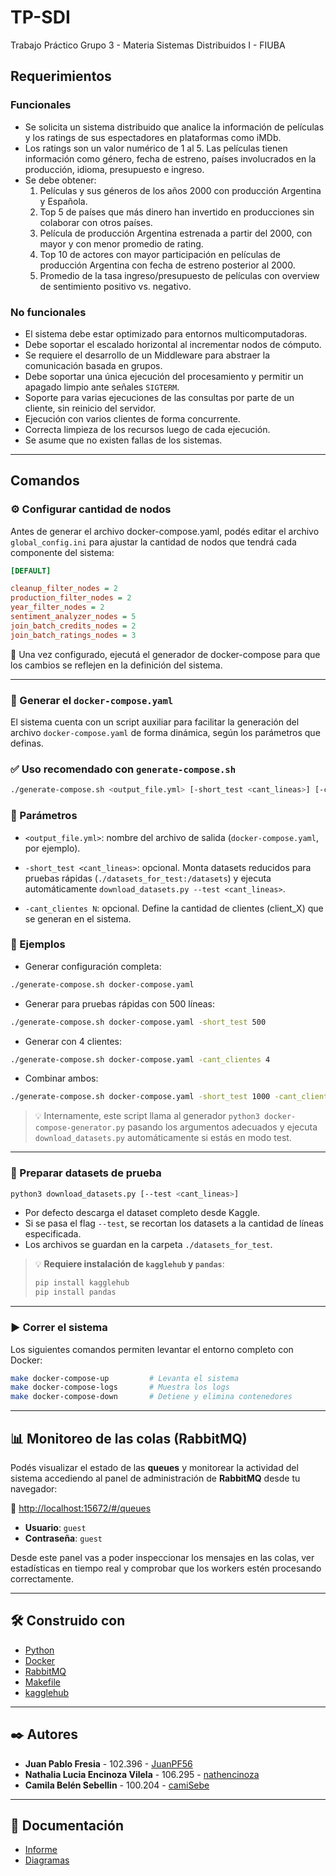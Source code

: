 # TP-SDI

Trabajo Práctico Grupo 3 - Materia Sistemas Distribuidos I - FIUBA

## Requerimientos

### Funcionales

- Se solicita un sistema distribuido que analice la información de películas y los ratings de sus espectadores en plataformas como iMDb.
- Los ratings son un valor numérico de 1 al 5. Las películas tienen información como género, fecha de estreno, países involucrados en la producción, idioma, presupuesto e ingreso.
- Se debe obtener:
    1. Películas y sus géneros de los años 2000 con producción Argentina y Española.
    2. Top 5 de países que más dinero han invertido en producciones sin colaborar con otros países.
    3. Película de producción Argentina estrenada a partir del 2000, con mayor y con menor promedio de rating.
    4. Top 10 de actores con mayor participación en películas de producción Argentina con fecha de estreno posterior al 2000.
    5. Promedio de la tasa ingreso/presupuesto de películas con overview de sentimiento positivo vs. negativo.

### No funcionales

- El sistema debe estar optimizado para entornos multicomputadoras.
- Debe soportar el escalado horizontal al incrementar nodos de cómputo.
- Se requiere el desarrollo de un Middleware para abstraer la comunicación basada en grupos.
- Debe soportar una única ejecución del procesamiento y permitir un apagado limpio ante señales `SIGTERM`.
- Soporte para varias ejecuciones de las consultas por parte de un cliente, sin reinicio del servidor.
- Ejecución con varios clientes de forma concurrente.
- Correcta limpieza de los recursos luego de cada ejecución.
- Se asume que no existen fallas de los sistemas.

---

## Comandos

### ⚙️ Configurar cantidad de nodos

Antes de generar el archivo docker-compose.yaml, podés editar el archivo `global_config.ini` para ajustar la cantidad de nodos que tendrá cada componente del sistema:

```ini
[DEFAULT]

cleanup_filter_nodes = 2
production_filter_nodes = 2
year_filter_nodes = 2
sentiment_analyzer_nodes = 5
join_batch_credits_nodes = 2
join_batch_ratings_nodes = 3
```

🔁 Una vez configurado, ejecutá el generador de docker-compose para que los cambios se reflejen en la definición del sistema.

---

### 🔧 Generar el `docker-compose.yaml`

El sistema cuenta con un script auxiliar para facilitar la generación del archivo `docker-compose.yaml` de forma dinámica, según los parámetros que definas.

### ✅ Uso recomendado con `generate-compose.sh`

```bash
./generate-compose.sh <output_file.yml> [-short_test <cant_lineas>] [-cant_clientes N]
```

### 📌 Parámetros

- `<output_file.yml>`: nombre del archivo de salida (`docker-compose.yaml`, por ejemplo).

- `-short_test <cant_lineas>`: opcional. Monta datasets reducidos para pruebas rápidas (`./datasets_for_test:/datasets`) y ejecuta automáticamente `download_datasets.py --test <cant_lineas>`.

- `-cant_clientes N`: opcional. Define la cantidad de clientes (client_X) que se generan en el sistema.

### 🧪 Ejemplos

- Generar configuración completa:

```bash
./generate-compose.sh docker-compose.yaml
```

- Generar para pruebas rápidas con 500 líneas:

```bash
./generate-compose.sh docker-compose.yaml -short_test 500
```

- Generar con 4 clientes:

```bash
./generate-compose.sh docker-compose.yaml -cant_clientes 4
```

- Combinar ambos:

```bash
./generate-compose.sh docker-compose.yaml -short_test 1000 -cant_clientes 2
```

> 💡 Internamente, este script llama al generador `python3 docker-compose-generator.py` pasando los argumentos adecuados y ejecuta `download_datasets.py` automáticamente si estás en modo test.

---

### 🧪 Preparar datasets de prueba

```bash
python3 download_datasets.py [--test <cant_lineas>]
```

- Por defecto descarga el dataset completo desde Kaggle.
- Si se pasa el flag `--test`, se recortan los datasets a la cantidad de líneas especificada.
- Los archivos se guardan en la carpeta `./datasets_for_test`.

> 💡 **Requiere instalación de `kagglehub` y `pandas`**:
>
> ```bash
> pip install kagglehub
> pip install pandas
> ```

---

### ▶️ Correr el sistema

Los siguientes comandos permiten levantar el entorno completo con Docker:

```bash
make docker-compose-up         # Levanta el sistema
make docker-compose-logs       # Muestra los logs
make docker-compose-down       # Detiene y elimina contenedores
```

---

## 📊 Monitoreo de las colas (RabbitMQ)

Podés visualizar el estado de las **queues** y monitorear la actividad del sistema accediendo al panel de administración de **RabbitMQ** desde tu navegador:

🔗 [http://localhost:15672/#/queues](http://localhost:15672/#/queues)

- **Usuario**: `guest`  
- **Contraseña**: `guest`

Desde este panel vas a poder inspeccionar los mensajes en las colas, ver estadísticas en tiempo real y comprobar que los workers estén procesando correctamente.

---

## 🛠️ Construido con

- [Python](https://www.python.org/)
- [Docker](https://www.docker.com/)
- [RabbitMQ](https://www.rabbitmq.com/)
- [Makefile](https://www.gnu.org/software/make/manual/make.html)
- [kagglehub](https://github.com/Kaggle/kagglehub)

---

## ✒️ Autores

- **Juan Pablo Fresia** - 102.396 - [JuanPF56](https://github.com/JuanPF56)
- **Nathalia Lucia Encinoza Vilela** - 106.295 - [nathencinoza](https://github.com/nathencinoza)
- **Camila Belén Sebellin** - 100.204 - [camiSebe](https://github.com/camiSebe)

---

## 📑 Documentación

- [Informe](https://docs.google.com/document/d/18aTTPUsk92PdTrNy6LHbvxGXs0G7jUu8EUrdss36D48/edit?usp=sharing)
- [Diagramas](https://drive.google.com/file/d/15dcFuXlb_mMzxmrfxLuxFFdnBSae8ah3/view?usp=sharing)
